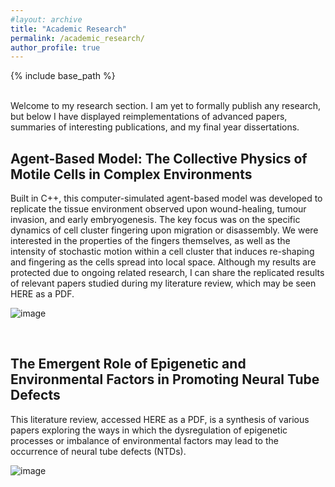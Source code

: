 ```yaml
---
#layout: archive
title: "Academic Research"
permalink: /academic_research/
author_profile: true
---
```


{% include base_path %}

<br>
Welcome to my research section. I am yet to formally publish any research, but below I have displayed reimplementations of advanced papers, summaries of interesting publications, and my final year dissertations.

<h2> Agent-Based Model: The Collective Physics of Motile Cells in Complex Environments </h2>

Built in C++, this computer-simulated agent-based model was developed to replicate the tissue environment observed upon wound-healing, tumour invasion, and early embryogenesis. The key focus was on the specific dynamics of cell cluster fingering upon migration or disassembly. We were interested in the properties of the fingers themselves, as well as the intensity of stochastic motion within a cell cluster that induces re-shaping and fingering as the cells spread into local space. Although my results are protected due to ongoing related research, I can share the replicated results of relevant papers studied during my literature review, which may be seen HERE as a PDF.

![image](rzedward.github.io/images/500x300.png)

<br>

<h2> The Emergent Role of Epigenetic and Environmental Factors in Promoting Neural Tube Defects </h2>

This literature review, accessed HERE as a PDF, is a synthesis of various papers exploring the ways in which the dysregulation of epigenetic processes or imbalance of environmental factors may lead to the occurrence of neural tube defects (NTDs).

![image](rzedward.github.io/images/500x300.png)

<br>

<!-- 

<h2> Paper 1: Machine Learning Technique </h2>

Consider this a summary of a paper I read recently that intrigued and excited me. This paper by...

![image](rzedward.github.io/images/500x300.png)

<br>

Ideas:

* Conference Submission
* Reimplemented Paper
* Master's Project Literature Review
* Dissertation Lit Review
* Paper 1 - Read recently & summarised

-->
